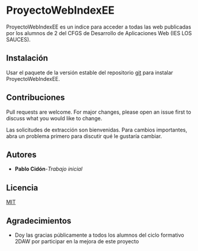 
# ProyectoWebIndexEE
ProyectoWebIndexEE es un indice para acceder a todas las web publicadas por los 
alumnos de 2 del CFGS de Desarrollo de Aplicaciones Web (IES LOS SAUCES).

## Instalación

Usar el paquete de la versión estable del repositorio 
[git](https://github.com/IESSAUCES/ProyectoWeb_Index_EE.git) para instalar 
ProyectoWebIndexEE.

## Contribuciones
Pull requests are welcome. For major changes, please open an issue first to 
discuss what you would like to change.

Las solicitudes de extracción son bienvenidas. Para cambios importantes, abra un
 problema primero para discutir qué le gustaría cambiar.

## Autores

* **Pablo Cidón**-*Trabajo inicial*

## Licencia
[MIT](https://choosealicense.com/licenses/mit/)

## Agradecimientos

* Doy las gracias públicamente a todos los alumnos  del ciclo formativo 2DAW por 
participar en la mejora de este proyecto
